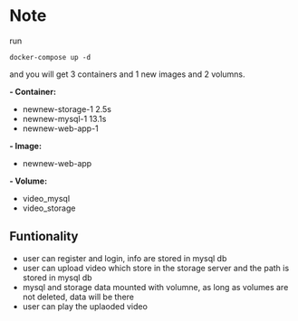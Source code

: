# Note

run 
```
docker-compose up -d
```

and you will get 3 containers and 1 new images and 2 volumns.

**- Container:**
  - newnew-storage-1                                                                                                                                                                                                                              2.5s
  - newnew-mysql-1                                                                                                                                                                                                                            13.1s
  - newnew-web-app-1
   
**- Image:**
  - newnew-web-app

**- Volume:**
  - video_mysql
  - video_storage


## Funtionality
- user can register and login, info are stored in mysql db
- user can upload video which store in the storage server and the path is stored in mysql db
- mysql and storage data mounted with volumne, as long as volumes are not deleted, data will be there
- user can play the uplaoded video
